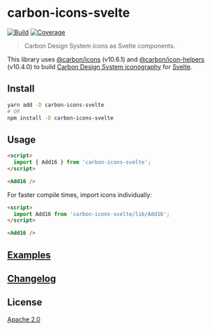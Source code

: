 # carbon-icons-svelte

[![Build][build]][build-badge]
[![Coverage][codecov-shield]][codecov]

> Carbon Design System icons as Svelte components.

This library uses [@carbon/icons](https://github.com/carbon-design-system/carbon/tree/master/packages/icons) (v10.6.1) and [@carbon/icon-helpers](https://github.com/carbon-design-system/carbon/tree/master/packages/icon-helpers) (v10.4.0) to build [Carbon Design System iconography](https://www.carbondesignsystem.com/guidelines/icons/library) for [Svelte](https://github.com/sveltejs/svelte).

## Install

```bash
yarn add -D carbon-icons-svelte
# OR
npm install -D carbon-icons-svelte
```

## Usage

```html
<script>
  import { Add16 } from 'carbon-icons-svelte';
</script>

<Add16 />
```

For faster compile times, import icons individually:

```html
<script>
  import Add16 from 'carbon-icons-svelte/lib/Add16';
</script>

<Add16 />
```

## [Examples](examples)

## [Changelog](CHANGELOG.md)

## License

[Apache 2.0](LICENSE)

[build]: https://travis-ci.com/ibm/carbon-icons-svelte.svg?branch=master
[build-badge]: https://travis-ci.com/ibm/carbon-icons-svelte
[codecov]: https://codecov.io/gh/ibm/carbon-icons-svelte
[codecov-shield]: https://img.shields.io/codecov/c/github/ibm/carbon-icons-svelte.svg
